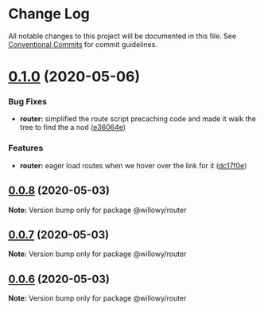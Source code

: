 # Change Log

All notable changes to this project will be documented in this file.
See [Conventional Commits](https://conventionalcommits.org) for commit guidelines.

# [0.1.0](https://github.com/thattomperson/willowy/compare/v0.0.8...v0.1.0) (2020-05-06)


### Bug Fixes

* **router:** simplified the route script precaching code and made it walk the tree to find the a nod ([e36064e](https://github.com/thattomperson/willowy/commit/e36064ecc1be31a1363e5cf28320f4ed63327d81))


### Features

* **router:** eager load routes when we hover over the link for it ([dc17f0e](https://github.com/thattomperson/willowy/commit/dc17f0eadb34b2e4399e53abee2118e42f657738))





## [0.0.8](https://github.com/thattomperson/willowy/compare/v0.0.7...v0.0.8) (2020-05-03)

**Note:** Version bump only for package @willowy/router





## [0.0.7](https://github.com/thattomperson/willowy/compare/v0.0.6...v0.0.7) (2020-05-03)

**Note:** Version bump only for package @willowy/router





## [0.0.6](https://github.com/thattomperson/willowy/compare/v0.0.5...v0.0.6) (2020-05-03)

**Note:** Version bump only for package @willowy/router

